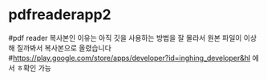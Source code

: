 # pdfreaderapp2
#pdf reader  복사본인 이유는 아직 깃을 사용하는 방법을 잘 몰라서 원본 파일이 이상해 질까봐서 복사본으로 올렸습니다
#https://play.google.com/store/apps/developer?id=inghing_developer&hl 에서 ㅎ확인 가능

